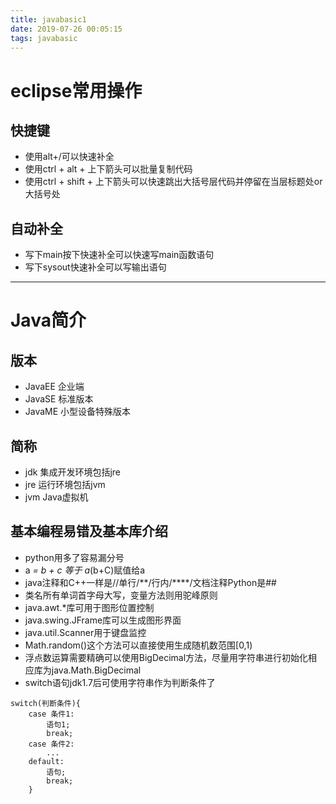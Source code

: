 ```yaml
---
title: javabasic1
date: 2019-07-26 00:05:15
tags: javabasic
---
```


# eclipse常用操作

## 快捷键

- 使用alt+/可以快速补全
- 使用ctrl + alt + 上下箭头可以批量复制代码
- 使用ctrl + shift + 上下箭头可以快速跳出大括号层代码并停留在当层标题处or大括号处

## 自动补全

- 写下main按下快速补全可以快速写main函数语句
- 写下sysout快速补全可以写输出语句

---

# Java简介

## 版本

- JavaEE 企业端
- JavaSE 标准版本
- JavaME 小型设备特殊版本

## 简称

- jdk 集成开发环境包括jre
- jre 运行环境包括jvm
- jvm Java虚拟机

## 基本编程易错及基本库介绍

- python用多了容易漏分号
- a *= b + c 等于 a*(b+C)赋值给a
- java注释和C++一样是//单行/**/行内/****/文档注释Python是##
- 类名所有单词首字母大写，变量方法则用驼峰原则
- java.awt.*库可用于图形位置控制
- java.swing.JFrame库可以生成图形界面
- java.util.Scanner用于键盘监控
- Math.random()这个方法可以直接使用生成随机数范围[0,1)
- 浮点数运算需要精确可以使用BigDecimal方法，尽量用字符串进行初始化相应库为java.Math.BigDecimal
- switch语句jdk1.7后可使用字符串作为判断条件了
``` 
switch(判断条件){
	case 条件1:
		语句1;
		break;
	case 条件2:
		...
	default:
		语句;
		break;
	}

```
